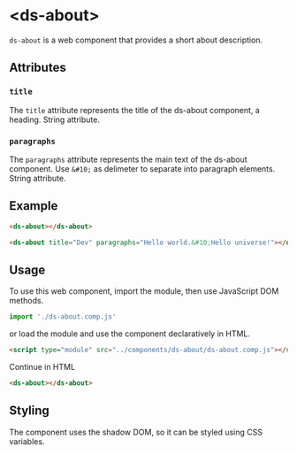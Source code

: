 # &lt;ds-about&gt;

`ds-about` is a web component that provides a short about description.

## Attributes

### `title`
The `title` attribute represents the title of the ds-about component, a heading. String attribute.

### `paragraphs`
The `paragraphs` attribute represents the main text of the ds-about component. Use `&#10;` as delimeter to separate into paragraph elements. String attribute.

## Example

```html
<ds-about></ds-about>

<ds-about title="Dev" paragraphs="Hello world.&#10;Hello universe!"></ds-about>
```

## Usage

To use this web component, import the module, then use JavaScript DOM methods.

```javascript
import './ds-about.comp.js'
```

or load the module and use the component declaratively in HTML.

```html
<script type="module" src="../components/ds-about/ds-about.comp.js"></script>
```

Continue in HTML

```html
<ds-about></ds-about>
```

## Styling
The component uses the shadow DOM, so it can be styled using CSS variables.